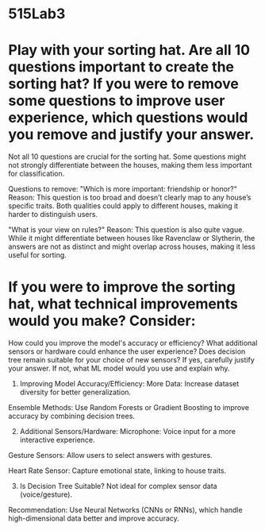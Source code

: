 # 515Lab3

# Play with your sorting hat. Are all 10 questions important to create the sorting hat? If you were to remove some questions to improve user experience, which questions would you remove and justify your answer.

Not all 10 questions are crucial for the sorting hat. Some questions might not strongly differentiate between the houses, making them less important for classification.

Questions to remove:
"Which is more important: friendship or honor?"
Reason: This question is too broad and doesn’t clearly map to any house’s specific traits. Both qualities could apply to different houses, making it harder to distinguish users.

"What is your view on rules?"
Reason: This question is also quite vague. While it might differentiate between houses like Ravenclaw or Slytherin, the answers are not as distinct and might overlap across houses, making it less useful for sorting.

# If you were to improve the sorting hat, what technical improvements would you make? Consider:
How could you improve the model's accuracy or efficiency?
What additional sensors or hardware could enhance the user experience?
Does decision tree remain suitable for your choice of new sensors? If yes, carefully justify your answer. If not, what ML model would you use and explain why.

1. Improving Model Accuracy/Efficiency:
More Data: Increase dataset diversity for better generalization.

Ensemble Methods: Use Random Forests or Gradient Boosting to improve accuracy by combining decision trees.

2. Additional Sensors/Hardware:
Microphone: Voice input for a more interactive experience.

Gesture Sensors: Allow users to select answers with gestures.

Heart Rate Sensor: Capture emotional state, linking to house traits.

3. Is Decision Tree Suitable?
Not ideal for complex sensor data (voice/gesture).

Recommendation: Use Neural Networks (CNNs or RNNs), which handle high-dimensional data better and improve accuracy.
